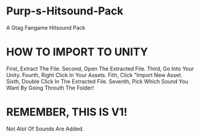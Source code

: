 # Purp-s-Hitsound-Pack
A Gtag Fangame Hitsound Pack

# HOW TO IMPORT TO UNITY
First, Extract The File.
Second, Open The Extracted File.
Third, Go Into Your Unity.
Fourth, Right Click In Your Assets.
Fith, Click "Import New Asset.
Sixth, Double Click In The Extracted File.
Seventh, Pick Which Sound You Want By Going Throuth The Folder!

# REMEMBER, THIS IS V1!
Not Alot Of Sounds Are Added.

